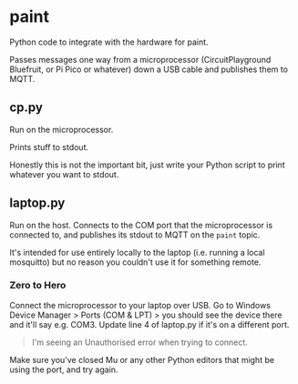 # paint

Python code to integrate with the hardware for paint.

Passes messages one way from a microprocessor (CircuitPlayground Bluefruit, or Pi Pico or whatever) down a USB cable and publishes them to MQTT.

## cp.py

Run on the microprocessor.

Prints stuff to stdout.

Honestly this is not the important bit, just write your Python script to print whatever you want to stdout.

## laptop.py

Run on the host. Connects to the COM port that the microprocessor is connected to, and publishes its stdout to MQTT on the `paint` topic.

It's intended for use entirely locally to the laptop (i.e. running a local mosquitto) but no reason you couldn't use it for something remote.

### Zero to Hero

Connect the microprocessor to your laptop over USB. Go to Windows Device Manager > Ports (COM & LPT) > you should see the device there and it'll say e.g. COM3. Update line 4 of laptop.py if it's on a different port.

> I'm seeing an Unauthorised error when trying to connect.

Make sure you've closed Mu or any other Python editors that might be using the port, and try again.


